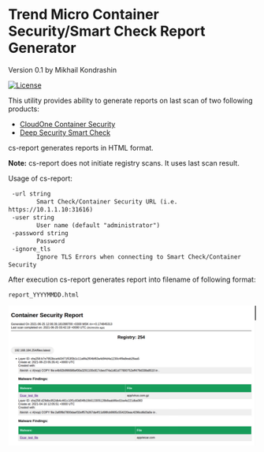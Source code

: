 # Trend Micro Container Security/Smart Check Report Generator

Version 0.1
by Mikhail Kondrashin

[![License](https://img.shields.io/badge/License-Apache%202-blue.svg)](https://opensource.org/licenses/Apache-2.0)

This utility provides ability to generate reports on last scan of two following products:
* [CloudOne Container Security](https://www.trendmicro.com/en_my/business/products/hybrid-cloud/cloud-one-container-image-security.html)
* [Deep Security Smart Check](https://deep-security.github.io/smartcheck-docs/admin_docs/admin.html)

cs-report generates reports in HTML format.

**Note:** cs-report does not initiate registry scans. It uses last scan result.

Usage of cs-report:
```
 -url string
    	Smart Check/Container Security URL (i.e. https://10.1.1.10:31616)
 -user string
    	User name (default "administrator")  
 -password string
    	Password
 -ignore_tls
    	Ignore TLS Errors when connecting to Smart Check/Container Security
```

After execution cs-report generates report into filename of following format:
```
report_YYYYMMDD.html
```

![Report example](screen.png)
